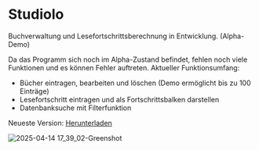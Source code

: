 # Studiolo
Buchverwaltung und Lesefortschrittsberechnung in Entwicklung. (Alpha-Demo)

Da das Programm sich noch im Alpha-Zustand befindet, fehlen noch viele Funktionen und es können Fehler auftreten. 
Aktueller Funktionsumfang:

* Bücher eintragen, bearbeiten und löschen (Demo ermöglicht bis zu 100 Einträge)
* Lesefortschritt eintragen und als Fortschrittsbalken darstellen
* Datenbanksuche mit Filterfunktion

Neueste Version: [Herunterladen](https://github.com/Alsweider/Studiolo/releases/latest)

![2025-04-14 17_39_02-Greenshot](https://github.com/user-attachments/assets/c82167c5-5927-4633-8589-35d5069accec)
